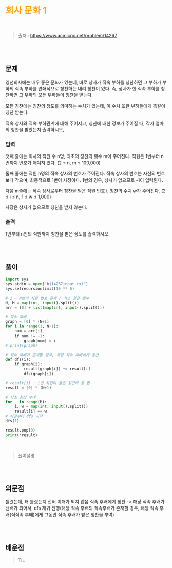 <br/><Br>

<span style = "color:orange">

# 회사 문화 1
</span>
<br>

> 출처 : https://www.acmicpc.net/problem/14267


<br/><br>

## 문제
영선회사에는 매우 좋은 문화가 있는데, 바로 상사가 직속 부하를 칭찬하면 그 부하가 부하의 직속 부하를 연쇄적으로 칭찬하는 내리 칭찬이 있다. 즉, 상사가 한 직속 부하를 칭찬하면 그 부하의 모든 부하들이 칭찬을 받는다.

모든 칭찬에는 칭찬의 정도를 의미하는 수치가 있는데, 이 수치 또한 부하들에게 똑같이 칭찬 받는다.

직속 상사와 직속 부하관계에 대해 주어지고, 칭찬에 대한 정보가 주어질 때, 각자 얼마의 칭찬을 받았는지 출력하시오,

### 입력
첫째 줄에는 회사의 직원 수 n명, 최초의 칭찬의 횟수 m이 주어진다. 직원은 1번부터 n번까지 번호가 매겨져 있다. (2 ≤ n, m ≤ 100,000)

둘째 줄에는 직원 n명의 직속 상사의 번호가 주어진다. 직속 상사의 번호는 자신의 번호보다 작으며, 최종적으로 1번이 사장이다. 1번의 경우, 상사가 없으므로 -1이 입력된다.

다음 m줄에는 직속 상사로부터 칭찬을 받은 직원 번호 i, 칭찬의 수치 w가 주어진다. (2 ≤ i ≤ n, 1 ≤ w ≤ 1,000)

사장은 상사가 없으므로 칭찬을 받지 않는다.

### 출력
1번부터 n번의 직원까지 칭찬을 받은 정도를 출력하시오.

<br/><br>

## 풀이

```python
import sys
sys.stdin = open("bj14267input.txt")
sys.setrecursionlimit(10 ** 6)

# 1 ~ N번의 직원 번호 존재 / 최초 칭찬 횟수
N, M = map(int, input().split())
arr = [0] + list(map(int, input().split()))

# 직속 후배 
graph = [0] * (N+1)
for i in range(1, N+1):
    num = arr[i]
    if num != -1:
        graph[num] = i
# print(graph)

# 직속 후배가 존재할 경우, 해당 직속 후배에게 칭찬
def dfs(i):
    if graph[i]:
        result[graph[i]] += result[i]
        dfs(graph[i])

# result[i] : i번 직원이 들은 칭찬의 총 합
result = [0] * (N+1)

# 최초 칭찬 부여
for _ in range(M):
    i, w = map(int, input().split())
    result[i] += w
# 사장부터 dfs 시작
dfs(1)

result.pop(0)
print(*result)
```
<br>

> 풀이설명

<br/><br>


## 의문점
틀렸는데, 왜 틀렸는지 전혀 이해가 되지 않음
직속 후배에게 칭찬 -> 해당 직속 후배가 선배가 되어서, dfs 재귀 진행(해당 직속 후배의 직속후배가 존재할 경우, 해당 직속 후배(직직속 후배)에게 그동안 직속 후배가 받은 칭찬을 부여)

<br/><br>


## 배운점
> TIL

